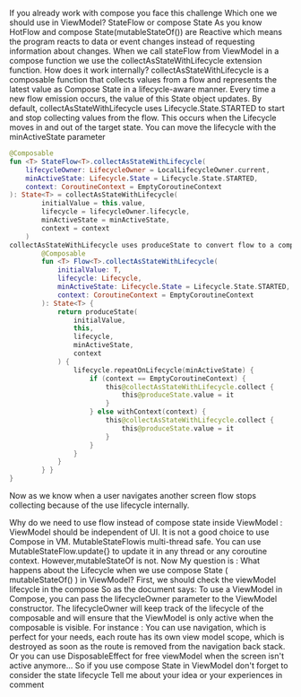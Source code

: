 If you already work with compose you face this challenge
Which one we should use in ViewModel? StateFlow or compose State
As you know HotFlow and compose State(mutableStateOf()) are Reactive which
means the program reacts
to data or event changes instead of requesting information about changes.
When we call stateFlow from ViewModel in a compose function we use the
collectAsStateWithLifecycle
extension function.
How does it work internally?
collectAsStateWithLifecycle is a composable function that collects values
from a flow and represents
the latest value as Compose State in a lifecycle-aware manner. Every time
a new flow emission
occurs, the value of this State object updates.
By default, collectAsStateWithLifecycle uses Lifecycle.State.STARTED to
start and stop collecting
values from the flow. This occurs when the Lifecycle moves in and out of
the target state.
You can move the lifecycle with the minActiveState parameter

```kt
@Composable
fun <T> StateFlow<T>.collectAsStateWithLifecycle(
    lifecycleOwner: LifecycleOwner = LocalLifecycleOwner.current,
    minActiveState: Lifecycle.State = Lifecycle.State.STARTED,
    context: CoroutineContext = EmptyCoroutineContext
): State<T> = collectAsStateWithLifecycle(
        initialValue = this.value,
        lifecycle = lifecycleOwner.lifecycle,
        minActiveState = minActiveState,
        context = context
    )
collectAsStateWithLifecycle uses produceState to convert flow to a compose state
        @Composable
        fun <T> Flow<T>.collectAsStateWithLifecycle(
            initialValue: T,
            lifecycle: Lifecycle,
            minActiveState: Lifecycle.State = Lifecycle.State.STARTED,
            context: CoroutineContext = EmptyCoroutineContext
        ): State<T> {
            return produceState(
                initialValue,
                this,
                lifecycle,
                minActiveState,
                context
            ) {
                lifecycle.repeatOnLifecycle(minActiveState) {
                    if (context == EmptyCoroutineContext) {
                        this@collectAsStateWithLifecycle.collect {
                            this@produceState.value = it
                        }
                    } else withContext(context) {
                        this@collectAsStateWithLifecycle.collect {
                            this@produceState.value = it
                        }
                    }
                }
            }
        } }
}
```

Now as we know when a user navigates another screen flow stops collecting
because of the use
lifecycle internally.

Why do we need to use flow instead of compose state inside ViewModel :
ViewModel should be independent of UI. It is not a good choice to use
Compose in VM.
MutableStateFlowis multi-thread safe. You can use
MutableStateFlow.update{} to update it in any
thread or any coroutine context. However,mutableStateOf is not.
Now My question is :
What happens about the Lifecycle when we use compose State (
mutableStateOf() ) in ViewModel?
First, we should check the viewModel lifecycle in the compose
So as the document says: To use a ViewModel in Compose, you can pass the
lifecycleOwner parameter to
the ViewModel constructor. The lifecycleOwner will keep track of the
lifecycle of the composable and
will ensure that the ViewModel is only active when the composable is
visible.
For instance :
You can use navigation, which is perfect for your needs, each route has
its own view model scope,
which is destroyed as soon as the route is removed from the navigation
back stack.
Or you can use DisposableEffect for free viewModel when the screen isn't
active anymore...
So if you use compose State in ViewModel don't forget to consider the
state lifecycle
Tell me about your idea or your experiences in comment 